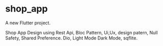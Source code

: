 # shop_app

A new Flutter project.

Shop App Design using Rest Api, 
Bloc Pattern,
Ui,Ux,
design patern,
Null Safety,
Shared Preference.
Dio,
Light Mode
Dark Mode,
sqflite.

